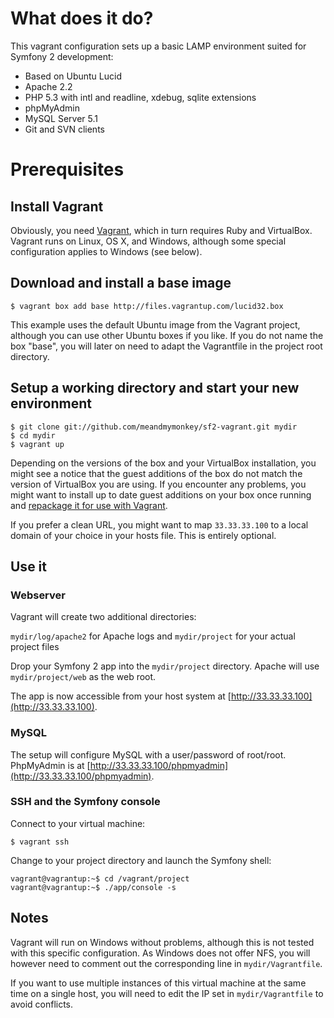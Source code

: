 # What does it do?

This vagrant configuration sets up a basic LAMP environment suited for Symfony 2 development:

* Based on Ubuntu Lucid
* Apache 2.2
* PHP 5.3 with intl and readline, xdebug, sqlite extensions
* phpMyAdmin
* MySQL Server 5.1
* Git and SVN clients

# Prerequisites

## Install Vagrant

Obviously, you need [Vagrant](http://www.vagrantup.com/), which in turn requires Ruby and VirtualBox. Vagrant runs on Linux, OS X, and Windows, although some special configuration applies to Windows (see below).

## Download and install a base image

    $ vagrant box add base http://files.vagrantup.com/lucid32.box

This example uses the default Ubuntu image from the Vagrant project, although you can use other Ubuntu boxes if you like. If you do not name the box "base", you will later on need to adapt the Vagrantfile in the project root directory.

## Setup a working directory and start your new environment

    $ git clone git://github.com/meandmymonkey/sf2-vagrant.git mydir
    $ cd mydir
    $ vagrant up

Depending on the versions of the box and your VirtualBox installation, you might see a notice that the guest additions of the box do not match the version of VirtualBox you are using. If you encounter any problems, you might want to install up to date guest additions on your box once running and [repackage it for use with Vagrant](http://vagrantup.com/docs/getting-started/packaging.html).

If you prefer a clean URL, you might want to map `33.33.33.100` to a local domain of your choice in your hosts file. This is entirely optional.

## Use it

### Webserver

Vagrant will create two additional directories:

`mydir/log/apache2` for Apache logs and `mydir/project` for your actual project files

Drop your Symfony 2 app into the `mydir/project` directory. Apache will use `mydir/project/web` as the web root.

The app is now accessible from your host system at [http://33.33.33.100](http://33.33.33.100).

### MySQL

The setup will configure MySQL with a user/password of root/root. PhpMyAdmin is at [http://33.33.33.100/phpmyadmin](http://33.33.33.100/phpmyadmin).

### SSH and the Symfony console

Connect to your virtual machine:

    $ vagrant ssh

Change to your project directory and launch the Symfony shell:

    vagrant@vagrantup:~$ cd /vagrant/project
    vagrant@vagrantup:~$ ./app/console -s

## Notes

Vagrant will run on Windows without problems, although this is not tested with this specific configuration. As Windows does not offer NFS, you will however need to comment out the corresponding line in `mydir/Vagrantfile`.

If you want to use multiple instances of this virtual machine at the same time on a single host, you will need to edit the IP set in `mydir/Vagrantfile` to avoid conflicts.



